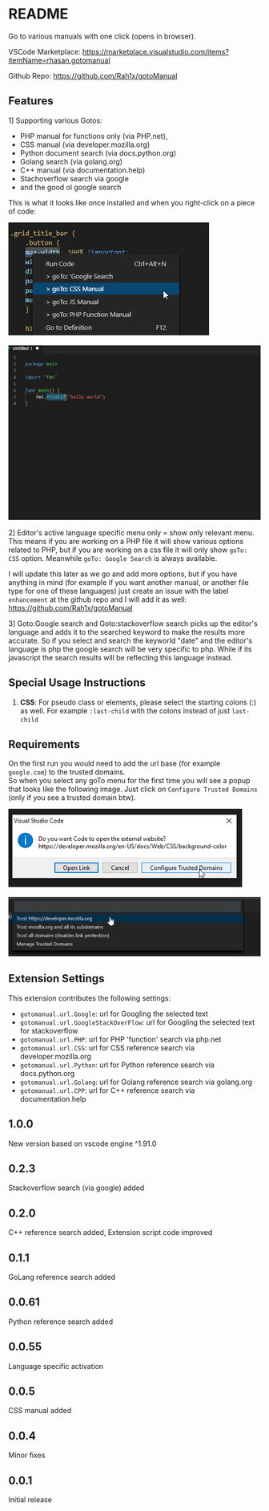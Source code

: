 # README

Go to various manuals with one click (opens in browser).

VSCode Marketplace:
https://marketplace.visualstudio.com/items?itemName=rhasan.gotomanual

Github Repo:
https://github.com/Rah1x/gotoManual

## Features

1] Supporting various Gotos:

* PHP manual for functions only (via PHP.net),
* CSS manual (via developer.mozilla.org)
* Python document search (via docs.python.org)
* Golang search (via golang.org)
* C++ manual (via documentation.help)
* Stachoverflow search via google
* and the good ol google search

This is what it looks like once installed and when you right-click on a piece of code:

![Output](resources/output_2.png)
\
\
![Output](resources/demo_1.gif)

2] Editor's active language specific menu only = show only relevant menu. This means if you are working on a PHP file it will show various options related to PHP, but if you are working on a css file it will only show `goTo: CSS` option. Meanwhile `goTo: Google Search` is always available.

I will update this later as we go and add more options, but if you have anything in mind (for example if you want another manual, or another file type for one of these languages) just create an issue with the label `enhancement` at the github repo and I will add it as well:
https://github.com/Rah1x/gotoManual

3] Goto:Google search and Goto:stackoverflow search picks up the editor's language and adds it to the searched keyword to make the results more accurate. So if you select and search the keyworld "date" and the editor's language is php the google search will be very specific to php. While if its javascript the search results will be reflecting this language instead.

## Special Usage Instructions

1) **CSS**:
For pseudo class or elements, please select the starting colons (:) as well. For example `:last-child` with the colons instead of just `last-child`

## Requirements

On the first run you would need to add the url base (for example `google.com`) to the trusted domains.\
So when you select any goTo menu for the first time you will see a popup that looks like the following image. Just click on `Configure Trusted Domains` (only if you see a trusted domain btw).

![Add To Trusted Step 1](resources/add_to_trusted_1.png)
\
\
![Add To Trusted Step 2](resources/add_to_trusted_2.png)

## Extension Settings

This extension contributes the following settings:

* `gotomanual.url.Google`: url for Googling the selected text
* `gotomanual.url.GoogleStackOverFlow`: url for Googling the selected text for stackoverflow
* `gotomanual.url.PHP`: url for PHP 'function' search via php.net
* `gotomanual.url.CSS`: url for CSS reference search via developer.mozilla.org
* `gotomanual.url.Python`: url for Python reference search via docs.python.org
* `gotomanual.url.Golang`: url for Golang reference search via golang.org
* `gotomanual.url.CPP`: url for C++ reference search via documentation.help

## 1.0.0
New version based on vscode engine ^1.91.0

## 0.2.3
Stackoverflow search (via google) added

## 0.2.0

C++ reference search added,
Extension script code improved

## 0.1.1

GoLang reference search added

## 0.0.61

Python reference search added

## 0.0.55

Language specific activation

## 0.0.5

CSS manual added

## 0.0.4

Minor fixes

## 0.0.1

Initial release
